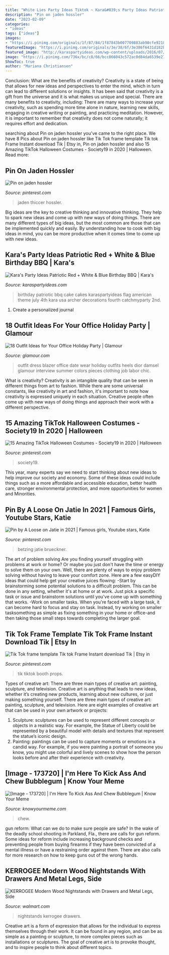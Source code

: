 ```yaml
---
title: "White Lies Party Ideas Tiktok ~ Kara&#039;s Party Ideas Patriotic Red + White &amp; Blue Birthday Bbq"
description: "Pin on jaden hossler"
date: "2023-02-09"
categories:
- "ideas"
tags: ["ideas"]
images:
- "https://i.pinimg.com/originals/1f/87/84/1f87843b007709883ab90cfe92189e4a.jpg"
featuredImage: "https://i.pinimg.com/originals/3e/38/6f/3e386f6431d182b1258a3dd37cd76e69.jpg"
featured_image: "http://karaspartyideas.com/wp-content/uploads/2016/07/Patriotic-Red-White-Blue-Birthday-BBQ-via-Karas-Party-Ideas-KarasPartyIdeas.com10.jpeg"
image: "https://i.pinimg.com/736x/bc/c8/66/bcc866043c572ac0d84da6539e27a413.jpg"
ShowToc: true
author: "Mariana Christiansen"
---
```



Conclusion: What are the benefits of creativity?
Creativity is a state of being that allows for new ideas and perspectives to enter the mind, which in turn can lead to different solutions or insights. It has been said that creativity is a gift from the universe and it is what makes us unique and special. There are many benefits to creativity, including: 
There are many ways to increase your creativity, such as spending more time alone in nature, learning new skills, engaging in creative writing or painting, and practicing meditation. However, it is important to remember that creativity does not come naturally; it requires effort and dedication.

	

		
searching about Pin on jaden hossler you've came to the right place. We have 8 Pics about Pin on jaden hossler like Tik Tok frame template Tik tok Frame Instant download Tik | Etsy in, Pin on jaden hossler and also 15 Amazing TikTok Halloween Costumes - Society19 in 2020 | Halloween. Read more:
		
    
## Pin On Jaden Hossler

<img loading=lazy src="https://i.pinimg.com/originals/b6/ec/f8/b6ecf8cd3d6a6cce1b7f6c544e1fd8de.jpg" onerror="this.onerror=null;this.src='https://tse3.mm.bing.net/th?id=OIP.Qhew8KJzxhzjGQ3YL6zx7QHaIF&amp;pid=15.1';" alt="Pin on jaden hossler">

_Source: pinterest.com_

>jaden thiccer hossler. 

	

Big ideas are the key to creative thinking and innovative thinking. They help to spark new ideas and come up with new ways of doing things. There are many different types of big ideas, but the most common are those that can be implemented quickly and easily. By understanding how to cook with big ideas in mind, you can be more productive when it comes time to come up with new ideas.

    
## Kara&#039;s Party Ideas Patriotic Red + White &amp; Blue Birthday BBQ | Kara&#039;s

<img loading=lazy src="http://karaspartyideas.com/wp-content/uploads/2016/07/Patriotic-Red-White-Blue-Birthday-BBQ-via-Karas-Party-Ideas-KarasPartyIdeas.com10.jpeg" onerror="this.onerror=null;this.src='https://tse3.mm.bing.net/th?id=OIP.INCFuUu-_BDImnhMZWE7VQHaLM&amp;pid=15.1';" alt="Kara&#039;s Party Ideas Patriotic Red + White &amp; Blue Birthday BBQ | Kara&#039;s">

_Source: karaspartyideas.com_

>birthday patriotic bbq cake cakes karaspartyideas flag american theme july 4th kara usa archer decorations fourth catchmyparty 2nd. 

	

1. Create a personalized journal

    
## 18 Outfit Ideas For Your Office Holiday Party | Glamour

<img loading=lazy src="https://media.glamour.com/photos/5695d81816d0dc3747ee4843/master/w_1280%2Cc_limit/fashion-2015-12-office-holiday-party-outfit-idea-white-dress-blazer-damsel-dior-main.jpg" onerror="this.onerror=null;this.src='https://tse2.mm.bing.net/th?id=OIP.gW9nn_edjilFJpxM6ZY_rAHaLH&amp;pid=15.1';" alt="18 Outfit Ideas for Your Office Holiday Party | Glamour">

_Source: glamour.com_

>outfit dress blazer office date wear holiday outfits heels dior damsel glamour interview summer colors pieces clothing job labor chic. 

	

What is creativity?
Creativity is an intangible quality that can be seen in different things from art to fashion. While there are some universal constants, like creativity in art and fashion, it's important to note how creativity is expressed uniquely in each situation. Creative people often come up with new ways of doing things and approach their work with a different perspective.

    
## 15 Amazing TikTok Halloween Costumes - Society19 In 2020 | Halloween

<img loading=lazy src="https://i.pinimg.com/originals/3e/38/6f/3e386f6431d182b1258a3dd37cd76e69.jpg" onerror="this.onerror=null;this.src='https://tse1.mm.bing.net/th?id=OIP.77n2cKjCXEOmNmBUAWK5sgHaJQ&amp;pid=15.1';" alt="15 Amazing TikTok Halloween Costumes - Society19 in 2020 | Halloween">

_Source: pinterest.com_

>society19. 

	

This year, many experts say we need to start thinking about new ideas to help improve our society and economy. Some of these ideas could include things such as a more affordable and accessible education, better health care, stronger environmental protection, and more opportunities for women and Minorities.

    
## Pin By A Loose On Jatie In 2021 | Famous Girls, Youtube Stars, Katie

<img loading=lazy src="https://i.pinimg.com/736x/bc/c8/66/bcc866043c572ac0d84da6539e27a413.jpg" onerror="this.onerror=null;this.src='https://tse2.mm.bing.net/th?id=OIP.2lnSwqy0luKmeql6Ve-tvAHaGW&amp;pid=15.1';" alt="Pin by A Loose on Jatie in 2021 | Famous girls, Youtube stars, Katie">

_Source: pinterest.com_

>betzing jatie brueckner. 

	

The art of problem solving
Are you finding yourself struggling with problems at work or home? Or maybe you just don't have the time or energy to solve them on your own. Well, there are plenty of ways to enjoy problem solving without having to leave your comfort zone. Here are a few easyDIY ideas that could help get your creative juices flowing: 
-Start by brainstorming some potential solutions to a difficult problem. This can be done in any setting, whether it's at home or at work. Just pick a specific task or issue and brainstorm solutions until you've come up with something that works. 
-Work on smaller tasks. When you're faced with a large task, it can become hard to focus and stay on task. Instead, try working on smaller tasksomething as simple as fixing something in your home or office-and then taking those small steps towards completing the larger goal.

    
## Tik Tok Frame Template Tik Tok Frame Instant Download Tik | Etsy In

<img loading=lazy src="https://i.pinimg.com/originals/1f/87/84/1f87843b007709883ab90cfe92189e4a.jpg" onerror="this.onerror=null;this.src='https://tse3.mm.bing.net/th?id=OIP.1FunDva7K0785XQ7Hf6arwHaF5&amp;pid=15.1';" alt="Tik Tok frame template Tik tok Frame Instant download Tik | Etsy in">

_Source: pinterest.com_

>tik tiktok booth props. 

	

Types of creative art: There are three main types of creative art: painting, sculpture, and television.
Creative art is anything that leads to new ideas, whether it’s creating new products, learning about new cultures, or just making something yourself. There are three main types of creative art: painting, sculpture, and television. Here are eight examples of creative art that can be used in your own artwork or projects: 
1. Sculpture: sculptures can be used to represent different concepts or objects in a realistic way. For example, the Statue of Liberty could be represented by a beautiful model with details and textures that represent the statue’s iconic design. 
2. Painting: paintings can be used to capture moments or emotions in a candid way. For example, if you were painting a portrait of someone you know, you might use colorful and lively scenes to show how the person looks before and after their experience with creativity. 

    
## [Image - 173720] | I&#039;m Here To Kick Ass And Chew Bubblegum | Know Your Meme

<img loading=lazy src="https://i.kym-cdn.com/photos/images/facebook/000/173/720/129207920562204746.jpg" onerror="this.onerror=null;this.src='https://tse3.mm.bing.net/th?id=OIP.7Lv1AKfzpR5B5bvyNHqMFQHaHY&amp;pid=15.1';" alt="[Image - 173720] | I&#039;m Here To Kick Ass And Chew Bubblegum | Know Your Meme">

_Source: knowyourmeme.com_

>chew. 

	

gun reform: What can we do to make sure people are safe?
In the wake of the deadly school shooting in Parkland, Fla., there are calls for gun reform. Some ideas for reform include increasing background checks and preventing people from buying firearms if they have been convicted of a mental illness or have a restraining order against them. There are also calls for more research on how to keep guns out of the wrong hands.

    
## KERROGEE Modern Wood Nightstands With Drawers And Metal Legs, Side

<img loading=lazy src="https://i5.walmartimages.com/asr/34126d61-200c-4144-b98e-2cbaafc289fd.6dd27ed79209191bb13237fe828000df.jpeg" onerror="this.onerror=null;this.src='https://tse3.mm.bing.net/th?id=OIP.vB_-LEsU8yWt5EeCLkxbMwHaHa&amp;pid=15.1';" alt="KERROGEE Modern Wood Nightstands with Drawers and Metal Legs, Side">

_Source: walmart.com_

>nightstands kerrogee drawers. 

	

Creative art is a form of expression that allows for the individual to express themselves through their work. It can be found in any region, and can be as simple as a painting or sculpture, to more complex pieces such as installations or sculptures. The goal of creative art is to provoke thought, and to inspire people to think about different topics.

